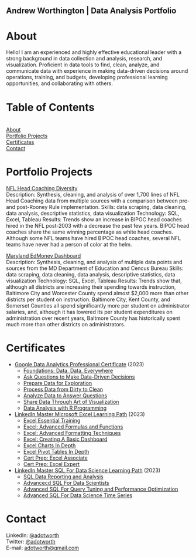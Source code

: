 ## Andrew Worthington | Data Analysis Portfolio

# About
Hello! I am an experienced and highly effective educational leader with a strong background in data collection and analysis, research, and visualization. Proficient in data tools to find, clean, analyze, and communicate data with experience in making data-driven decisions around operations, training, and budgets, developing professional learning opportunities, and collaborating with others.

# Table of Contents
<br> [About](https://github.com/adotworth/data_analyst_portfolio/blob/main/README.md#About)
<br> [Portfolio Projects](https://github.com/adotworth/data_analyst_portfolio/blob/main/README.md#portfolio-projects)
<br> [Certificates](https://github.com/adotworth/data_analyst_portfolio/blob/main/README.md#certificates)
<br> [Contact](https://github.com/adotworth/data_analyst_portfolio/blob/main/README.md#Contact)




# Portfolio Projects
[NFL Head Coaching Diversity](https://public.tableau.com/views/NFLCoachingDiversity/Dashboard1?:language=en-US&:display_count=n&:origin=viz_share_link)
<br>Description: Synthesis, cleaning, and analysis of over 1,700 lines of NFL Head Coaching data from multiple sources with a comparison between pre- and post-Rooney Rule implementation.
Skills: data scraping, data cleaning, data analysis, descriptive statistics, data visualization
Technology: SQL, Excel, Tableau
Results: Trends show an increase in BIPOC head coaches hired in the NFL post-2003 with a decrease the past few years. BIPOC head coaches share the same winning percentage as white head coaches. Although some NFL teams have hired BIPOC head coaches, several NFL teams have never had a person of color at the helm.

[Maryland EdMoney Dashboard](https://public.tableau.com/views/MDEdMoneyDashboard/Dashboard1?:language=en-US&:display_count=n&:origin=viz_share_link)
<br>Description: Synthesis, cleaning, and analysis of multiple data points and sources from the MD Department of Education and Cencus Bureau
Skills: data scraping, data cleaning, data analysis, descriptive statistics, data visualization
Technology: SQL, Excel, Tableau
Results: Trends show that, although all districts are increasing their spending towards instruction, Baltimore City and Worcester County spend almost $2,000 more than other districts per student on instruction. Baltimore City, Kent County, and Somerset Counties all spend significantly more per student on administrator salaries, and, although it has lowered its per student expenditures on administration over recent years, Baltmore County has historically spent much more than other districts on administrators.


# Certificates
* [Google Data Analytics Professional Certificate](https://drive.google.com/file/d/1zD4y-FGw2GqzaeiaNUBR5TyEuu-rtrQg/view?usp=share_link) (2023)
	* [Foundations: Data, Data, Everywhere](https://drive.google.com/file/d/1zD4y-FGw2GqzaeiaNUBR5TyEuu-rtrQg/view?usp=share_link)
	* [Ask Questions to Make Data-Driven Decisions](https://drive.google.com/file/d/1PwsHdKnoJ3GT2ZuLA55OZX2Hbf-Njwyt/view?usp=share_link)
	* [Prepare Data for Exploration](https://drive.google.com/file/d/1di5ZzjqwLetkTHQGDx1U1JlRxPJAP9gw/view?usp=share_link)
	* [Process Data from Dirty to Clean](https://drive.google.com/file/d/1n2SXdiVEbGta6i3_Pmyw_9mK1VYdv6u6/view?usp=share_link)
	* [Analyze Data to Answer Questions](https://drive.google.com/file/d/1kp0EA1ZH7GHKTpbXy3MzXYKqcjeUXPUl/view?usp=share_link)
	* [Share Data Through Art of Visualization](https://drive.google.com/file/d/1_wwCU05tckxOH6FC-FusGzBgdn_7Ywc6/view?usp=share_link)
	* [Data Analysis with R Programming](https://drive.google.com/file/d/1f3T0hGr7rzYgbPH0OO2t6pOXcjEEMUOm/view?usp=share_link)
* [LinkedIn Master Microsoft Excel Learning Path](https://drive.google.com/file/d/1j5z8vCjMFbbKyoyHsGbtRHQz7K3hCQqN/view?usp=share_link) (2023)
	* [Excel Essential Training](https://drive.google.com/file/d/1x2f655ZbfoJEqOpxaPnRXWqxIa8LyPXa/view?usp=share_link)
	* [Excel: Advanced Formulas and Functions](https://drive.google.com/file/d/1LG6IfDYqajBD2nxprwMieSCz-_W8RAGa/view?usp=share_link)
	* [Excel: Advanced Formatting Techniques](https://drive.google.com/file/d/1JweXvW42Kzehke8ivcvSzxQC9H6mliDy/view?usp=share_link)
	* [Excel: Creating A Basic Dashboard](https://drive.google.com/file/d/1cz21Pb5u_rnJH4_1clHTMx6mv-dlhJ5J/view?usp=share_link)
	* [Excel Charts In Depth](https://drive.google.com/file/d/1lzVsqk9L_bfT_L3Lv06bmbI6INmulP8p/view?usp=share_link)
	* [Excel Pivot Tables In Depth](https://drive.google.com/file/d/1p7ADFAx91-nLG4HxFqaf0o8hmo0WhJ1j/view?usp=share_link)
	* [Cert Prep: Excel Associate](https://drive.google.com/file/d/14o3PHsZ7CWdNAKRu9z1L74ORhYjfW3WG/view?usp=share_link)
	* [Cert Prep: Excel Expert](https://drive.google.com/file/d/1j5z8vCjMFbbKyoyHsGbtRHQz7K3hCQqN/view?usp=share_link)
* [LinkedIn Master SQL For Data Science Learning Path](https://drive.google.com/file/d/1b-Cu-zzwOih6BuDxpr22uDs2KtjatU6p/view?usp=share_link) (2023)
	* [SQL Data Reporting and Analysis](https://drive.google.com/file/d/17n8DidwFVEK0Foxlrez55Ix_mjze6XQF/view?usp=share_link)
	* [Advancecd SQL For Data Scientists](https://drive.google.com/file/d/17n8DidwFVEK0Foxlrez55Ix_mjze6XQF/view?usp=share_link)
	* [Advanced SQL For Query Tuning and Performance Optimization](https://drive.google.com/file/d/1lWdf8Z5ClJeVRrMfXYyeUc3kLq6a8KXn/view?usp=share_link)
	* [Advanced SQL For Data Science Time Series](https://drive.google.com/file/d/1FlkO_m15S_5ODxnLuIN45ym2MOhf9lBU/view?usp=share_link)

# Contact

LinkedIn: [@adotworth](www.linkedin.com/in/adotworth)
<br>Twitter: [@adotworth](www.twitter.com/adotworth)
<br>E-mail: adotworth@gmail.com
